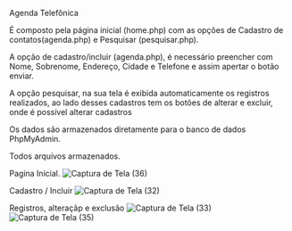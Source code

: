 
Agenda Telefônica


É composto pela página inicial (home.php) com as opções de Cadastro de contatos(agenda.php) e Pesquisar (pesquisar.php).

A opção de cadastro/incluir (agenda.php), é necessário preencher com Nome, Sobrenome, Endereço, Cidade e Telefone e assim apertar o botão enviar.

A opção pesquisar, na sua tela é exibida automaticamente os registros realizados, ao lado desses cadastros tem os botões de alterar e excluir, onde é possível alterar cadastros

Os dados são armazenados diretamente para o banco de dados PhpMyAdmin.

Todos arquivos armazenados.

Pagina Inicial.
![Captura de Tela (36)](https://user-images.githubusercontent.com/70534830/126717404-2be2508c-dddf-4f96-aa38-0ba947abb67b.png)

Cadastro / Incluir
![Captura de Tela (32)](https://user-images.githubusercontent.com/70534830/126717597-61a51bea-83ed-4def-9cf0-f6f68610f121.png)

Registros, alteraçãp e exclusão 
![Captura de Tela (33)](https://user-images.githubusercontent.com/70534830/126717679-416646cf-9e6c-4efd-9846-8c2b00836760.png)
![Captura de Tela (35)](https://user-images.githubusercontent.com/70534830/126717699-db0487be-5dd3-40d9-b60d-7fb22093e9f4.png)


